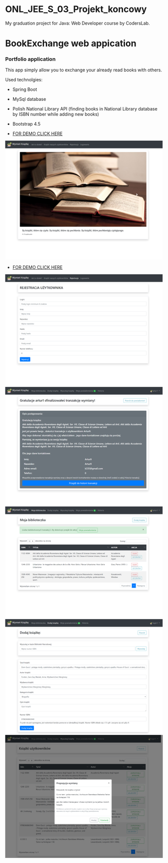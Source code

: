 # ONL_JEE_S_03_Projekt_koncowy
My graduation project for Java: Web Developer course by CodersLab.

# BookExchange web appication

### Portfolio application
This app simply allow you to exchange your already read books with others.

Used technolgies:

* Spring Boot
* MySql database
* Polish National Library API
(finding books in National Library database by ISBN number while adding new books)
* Bootstrap 4.5

* [FOR DEMO CLICK HERE](https://bookexchangeapp.herokuapp.com/)

![alt text](https://github.com/Artie821/ONL_JEE_S_03_Projekt_koncowy/blob/master/src/main/webapp/images/screencapture-bookexchangeapp-herokuapp-2021-06-29-12_59_22.jpg)


* [FOR DEMO CLICK HERE](https://bookexchangeapp.herokuapp.com/)

![alt text](https://github.com/Artie821/ONL_JEE_S_03_Projekt_koncowy/blob/master/src/main/webapp/images/screencapture-bookexchangeapp-herokuapp-admin-register-2021-06-29-12_59_41.jpg)
![alt text](https://github.com/Artie821/ONL_JEE_S_03_Projekt_koncowy/blob/master/src/main/webapp/images/screencapture-bookexchangeapp-herokuapp-transaction-confirmation-16-9-2021-06-29-13_06_59.jpg)
![alt text](https://github.com/Artie821/ONL_JEE_S_03_Projekt_koncowy/blob/master/src/main/webapp/images/screencapture-bookexchangeapp-herokuapp-user-dashboard-2021-06-29-13_02_40.jpg)
![alt text](https://github.com/Artie821/ONL_JEE_S_03_Projekt_koncowy/blob/master/src/main/webapp/images/screencapture-bookexchangeapp-herokuapp-user-edit-2021-06-29-13_01_00.jpg)
![alt text](https://github.com/Artie821/ONL_JEE_S_03_Projekt_koncowy/blob/master/src/main/webapp/images/screencapture-bookexchangeapp-herokuapp-user-findbook-2021-06-29-13_01_25.jpg)
